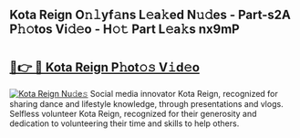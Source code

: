 ## Kota Reign O𝚗𝚕yf𝚊ns L𝚎a𝚔ed N𝚞𝚍es - Part-s2A P𝚑𝚘tos Vi𝚍𝚎o - H𝚘𝚝 Part L𝚎a𝚔s nx9mP

# <h2><a href="http://kf70y29.oniu.top/?m=Kota+Reign">🔗👉 🔴 Kota Reign P𝚑ot𝚘𝚜 V𝚒d𝚎o</a></h2>

[![Kota Reign Nu𝚍e𝚜](https://i.imgur.com/0qMVB7G.gif)](http://kf70y29.oniu.top/?m=Kota+Reign)
Social media innovator Kota Reign, recognized for sharing dance and lifestyle knowledge, through presentations and vlogs. Selfless volunteer Kota Reign, recognized for their generosity and dedication to volunteering their time and skills to help others.  
